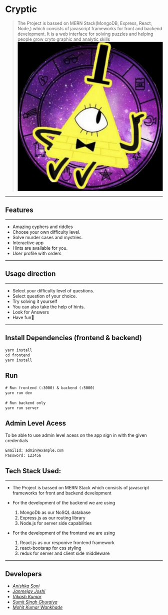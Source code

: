 # Cryptic

> The Project is bassed on MERN Stack(MongoDB, Express, React, Node,) which consists of javascript frameworks for front and backend development.
> It is a web interface for solving puzzles and helping people grow cryto graphic and analytic skills
>![cryptic](https://github.com/Janmejay-Joshi/cryptic/blob/main/uploads/logo.jpeg)

---

## Features

---
- Amazing cyphers and riddles 
- Choose your own difficulty level.
- Solve murder cases and mystries.
- Interactive app
- Hints are available for you.
- User profile with orders
---

## Usage direction

---
- Select your difficulty level of questions.
- Select question of your choice.
- Try solving it yourself
- You can also take the help of hints.
- Look for Answers
- Have fun🥳
---

## Install Dependencies (frontend & backend)

```
yarn install
cd frontend
yarn install
```

## Run

```
# Run frontend (:3000) & backend (:5000)
yarn run dev

# Run backend only
yarn run server
```

## Admin Level Acess

To be able to use admin level acess on the app sign in with the given credentials
```
EmailId: admin@example.com
Password: 123456
```

## Tech Stack Used:

---
- The Project is bassed on MERN Stack which consists of javascript frameworks for front and backend development

- For the development of the backend we are using
        
    1. MongoDb as our NoSQL database
    2. Express.js as our routing library
    3. Node.js for server side capabilities

- For the development of the frontend we are using

    1. React.js as our responive frontend framework
    2. react-bootsrap for css styling
    3. redux for server and client side middleware
---


## Developers

- [_Anishka Soni_](https://www.github.com/theani20)
- [_Janmejay Joshi_](https://www.github.com/Janmejay-Joshi)
- [_Vikash Kumar_](https://www.github.com/Codefreak69)
- [_Sumit Singh Ghuraiya_](https://www.github.com/sumitsinghghuraiya)
- [_Mohit Kumar Wankhade_](https://www.github.com/Mohit-Wankhade)

 
